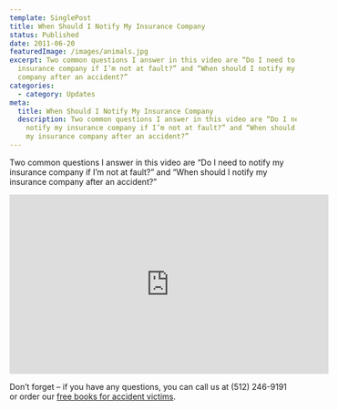 ```yaml
---
template: SinglePost
title: When Should I Notify My Insurance Company
status: Published
date: 2011-06-20
featuredImage: /images/animals.jpg
excerpt: Two common questions I answer in this video are “Do I need to notify my
  insurance company if I’m not at fault?” and “When should I notify my insurance
  company after an accident?”
categories:
  - category: Updates
meta:
  title: When Should I Notify My Insurance Company
  description: Two common questions I answer in this video are “Do I need to
    notify my insurance company if I’m not at fault?” and “When should I notify
    my insurance company after an accident?”
---
```

<!--StartFragment-->

Two common questions I answer in this video are “Do I need to notify my insurance company if I’m not at fault?” and “When should I notify my insurance company after an accident?”

<iframe width="560" height="315" src="https://www.youtube.com/embed/JD0BMiw603E" frameborder="0" allow="accelerometer; autoplay; encrypted-media; gyroscope; picture-in-picture" allowfullscreen></iframe>

Don’t forget – if you have any questions, you can call us at (512) 246-9191 or order our [free books for accident victims](https://www.austinaccidentlawyer.com/resources/guides/).

<!--EndFragment-->